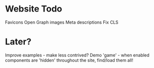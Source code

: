 Website Todo
==============
Favicons
Open Graph images
Meta descriptions
Fix CLS

Later?
==============
Improve examples - make less contrived?
Demo 'game' - when enabled components are 'hidden' throughout the site, find/load them all!
